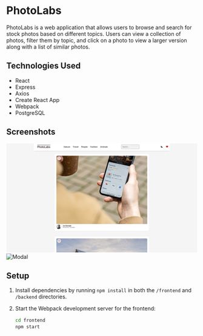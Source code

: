 # PhotoLabs

PhotoLabs is a web application that allows users to browse and search for stock photos based on different topics. Users can view a collection of photos, filter them by topic, and click on a photo to view a larger version along with a list of similar photos.

## Technologies Used

- React
- Express
- Axios
- Create React App
- Webpack
- PostgreSQL

## Screenshots

![Main Page](/docs/photolabs.png)
![Modal](/docs/modal.png)

## Setup

1. Install dependencies by running `npm install` in both the `/frontend` and `/backend` directories.

2. Start the Webpack development server for the frontend:
   ```sh
   cd frontend
   npm start